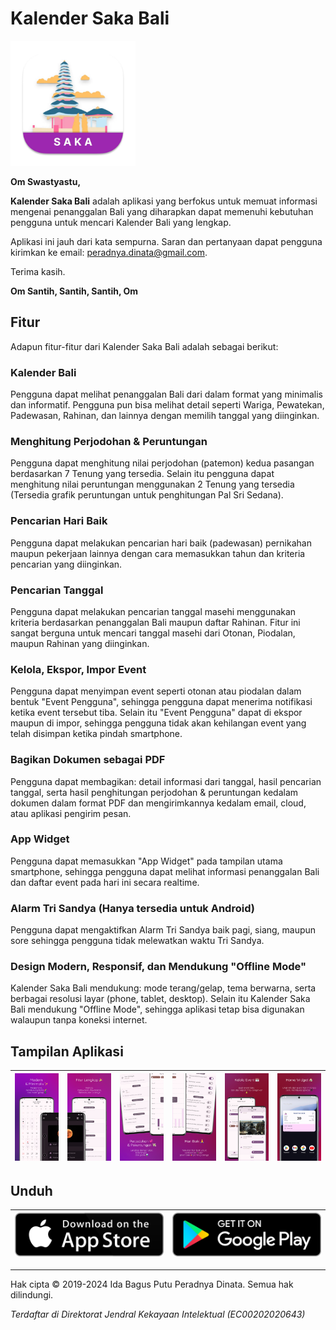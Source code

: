 # Kalender Saka Bali

<img src="./images/ic_launcher_macos.png" width="200">

**Om Swastyastu,**

**Kalender Saka Bali** adalah aplikasi yang berfokus untuk memuat informasi mengenai penanggalan Bali yang diharapkan dapat memenuhi kebutuhan pengguna untuk mencari Kalender Bali yang lengkap.

Aplikasi ini jauh dari kata sempurna. Saran dan pertanyaan dapat pengguna kirimkan ke email: peradnya.dinata@gmail.com.

Terima kasih.

**Om Santih, Santih, Santih, Om**

## Fitur

Adapun fitur-fitur dari Kalender Saka Bali adalah sebagai berikut:

### Kalender Bali
Pengguna dapat melihat penanggalan Bali dari dalam format yang minimalis dan informatif. Pengguna pun bisa melihat detail seperti Wariga, Pewatekan, Padewasan, Rahinan, dan lainnya dengan memilih tanggal yang diinginkan.

### Menghitung Perjodohan & Peruntungan
Pengguna dapat menghitung nilai perjodohan (patemon) kedua pasangan berdasarkan 7 Tenung yang tersedia. Selain itu pengguna dapat menghitung nilai peruntungan menggunakan 2 Tenung yang tersedia (Tersedia grafik peruntungan untuk penghitungan Pal Sri Sedana).

### Pencarian Hari Baik
Pengguna dapat melakukan pencarian hari baik (padewasan) pernikahan maupun pekerjaan lainnya dengan cara memasukkan tahun dan kriteria pencarian yang diinginkan.

### Pencarian Tanggal
Pengguna dapat melakukan pencarian tanggal masehi menggunakan kriteria berdasarkan penanggalan Bali maupun daftar Rahinan. Fitur ini sangat berguna untuk mencari tanggal masehi dari Otonan, Piodalan, maupun Rahinan yang diinginkan.

### Kelola, Ekspor, Impor Event
Pengguna dapat menyimpan event seperti otonan atau piodalan dalam bentuk "Event Pengguna", sehingga pengguna dapat menerima notifikasi ketika event tersebut tiba. Selain itu "Event Pengguna" dapat di ekspor maupun di impor, sehingga pengguna tidak akan kehilangan event yang telah disimpan ketika pindah smartphone.

### Bagikan Dokumen sebagai PDF
Pengguna dapat membagikan: detail informasi dari tanggal, hasil pencarian tanggal, serta hasil penghitungan perjodohan & peruntungan kedalam dokumen dalam format PDF dan mengirimkannya kedalam email, cloud, atau aplikasi pengirim pesan.

### App Widget
Pengguna dapat memasukkan "App Widget" pada tampilan utama smartphone, sehingga pengguna dapat melihat informasi penanggalan Bali dan daftar event pada hari ini secara realtime.

### Alarm Tri Sandya (Hanya tersedia untuk Android)
Pengguna dapat mengaktifkan Alarm Tri Sandya baik pagi, siang, maupun sore sehingga pengguna tidak melewatkan waktu Tri Sandya.

### Design Modern, Responsif, dan Mendukung "Offline Mode"
Kalender Saka Bali mendukung: mode terang/gelap, tema berwarna, serta berbagai resolusi layar (phone, tablet, desktop). Selain itu Kalender Saka Bali mendukung "Offline Mode", sehingga aplikasi tetap bisa digunakan walaupun tanpa koneksi internet.

## Tampilan Aplikasi

| ![Modern & Minimalis](./images/0.png) | ![Fitur Lengkap](./images/1.png) | ![Peruntungan & Perjodohan](./images/2.png) | ![Hari Baik](./images/3.png) | ![Kelola Event](./images/4.png) | ![Home Widget](./images/5.png) |
| --- | --- | --- | --- | --- | --- |

## Unduh

| [![App Store](./images/app-store-logo.png)](https://apps.apple.com/app/kalender-saka-bali/id6661022180) | [![Google Play](./images/google-play-logo.png)](https://play.google.com/store/apps/details?id=com.peradnya.kalenderbali&pcampaignid=web_share) |
| --- | --- |

---

Hak cipta © 2019-2024 Ida Bagus Putu Peradnya Dinata. Semua hak dilindungi.

*Terdaftar di Direktorat Jendral Kekayaan Intelektual (EC00202020643)*